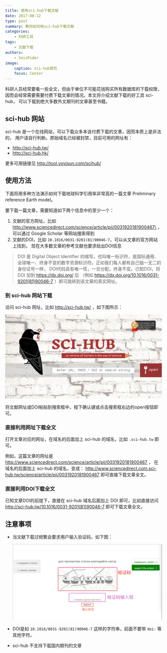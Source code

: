 ```yaml
---
title: 使用sci-hub下载文献
date: 2017-08-12
type: post
summary: 教你如何用sci-hub下载文献
categories:
    - 科研工具
tags:
    - 文献下载
authors:
    - SeisPider
image:
    caption: sci-hub首页
    focus: Center
---
```


科研人员经常要看一些全文，但由于单位不可能花钱购买所有数据库的下载权限，
因而会经常需要需要付费下载文章的情况。本文将介绍文献下载的好工具 sci-hub，
可以下载到绝大多数外文期刊的文章甚至书籍。

## sci-hub 网站

sci-hub 是一个在线网站，可以下载众多本该付费下载的文章，因而本质上是非法的，
用户请自行判断。原始域名已经被封禁，目前可用的网址有：

- http://sci-hub.tw/
- http://sci-hub.hk/

更多可用链接见 http://tool.yovisun.com/scihub/

## 使用方法

下面将用多种方法演示如何下载地球科学引用率非常高的一篇文章 Preliminary reference Earth model。

要下载一篇文章，需要知道如下两个信息中的至少一个：

1.  文献的官方网址，比如 http://www.sciencedirect.com/science/article/pii/0031920181900467\ ，
    可以通过 Google Scholar 等网站搜索得到
2.  文献的DOI，比如 `10.1016/0031-9201(81)90046-7`，可以从文章的官方网站上找到，
    现在大多数文章的参考文献也要求给出DOI信息

> DOI 是 Digital Object Identifier 的缩写，也叫唯一标识符，是国际通用、
> 全球唯一、终身不变的数字资源标识符。正如我们每人都有自己独一无二的身份证号一样，
> DOI代码具有唯一性，一旦分配，终身不变。已知DOI，将 DOI 加到 https://dx.doi.org/ 后
> （例如 https://dx.doi.org/10.1016/0031-9201(81)90046-7 ）即可跳转到该文章的真实网址。

### 到 sci-hub 网站下载

访问 sci-hub 网址，比如 http://sci-hub.tw/ ，如下图所示：

![sci-hub主页](sci-hub-homepage.jpg)

将文献网址或DOI粘贴到搜索框中，按下确认键或点击搜索框右边的open按钮即可。

### 直接利用网址下载全文

打开文章对应的网址，在域名的后面加上 sci-hub 的域名，比如 `.sci-hub.tw` 即可。

例如，这篇文章的网址是 http://www.sciencedirect.com/science/article/pii/0031920181900467 ，
在域名的后面加上 sci-hub 的域名，变成：
http://www.sciencedirect.com.sci-hub.tw/science/article/pii/0031920181900467
即可直接下载文章全文。

### 直接利用DOI下载全文

已知文章DOI的前提下，直接在 sci-hub 域名后面加上 DOI 即可，比如直接访问
http://sci-hub.tw/10.1016/0031-9201(81)90046-7 即可下载文章全文。

## 注意事项

-   当文献下载过频繁会要求用户输入验证码，如下图：

    ![sci-hub验证码](sci-hub-captcha.png)

-   DOI是如 `10.1016/0031-9201(81)90046-7` 这样的字符串，前面不要带 `doi:` 等其他字符。
-   sci-hub 不支持下载国内期刊的文章
